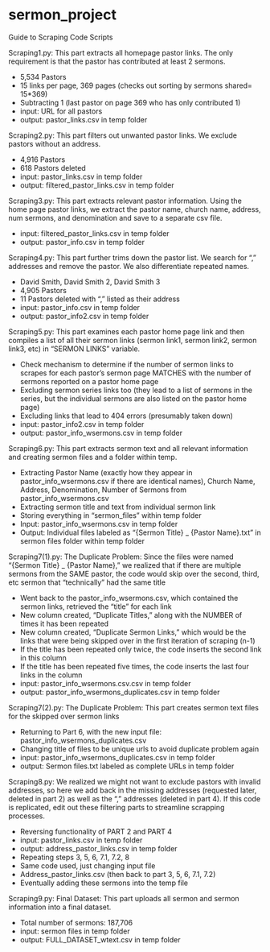 # sermon_project


Guide to Scraping Code Scripts 

Scraping1.py: This part extracts all homepage pastor links. The only requirement is that the pastor has contributed at least 2 sermons.

-	5,534 Pastors
-	15 links per page, 369 pages (checks out sorting by sermons shared= 15*369)
-	Subtracting 1 (last pastor on page 369 who has only contributed 1)
-	input: URL for all pastors 
-	output: pastor_links.csv in temp folder


Scraping2.py: This part filters out unwanted pastor links. We exclude pastors without an address. 

-	4,916 Pastors
-	618 Pastors deleted 
-	input: pastor_links.csv in temp folder
-	output: filtered_pastor_links.csv in temp folder


Scraping3.py:  This part extracts relevant pastor information. Using the home page pastor links, we extract the pastor name, church name, address, num sermons, and denomination and save to a separate csv file.
-	input: filtered_pastor_links.csv in temp folder
-	output: pastor_info.csv in temp folder


Scraping4.py:  This part further trims down the pastor list. We search for “,” addresses and remove the pastor. We also differentiate repeated names. 
-	David Smith, David Smith 2, David Smith 3
-	4,905 Pastors
-	11 Pastors deleted with “,” listed as their address
-	input: pastor_info.csv in temp folder
-	output: pastor_info2.csv in temp folder


Scraping5.py: This part examines each pastor home page link and then compiles a list of all their sermon links (sermon link1, sermon link2, sermon link3, etc) in “SERMON LINKS” variable.
-	Check mechanism to determine if the number of sermon links to scrapes for each pastor’s sermon page MATCHES with the number of sermons reported on a pastor home page
-	Excluding sermon series links too (they lead to a list of sermons in the series, but the individual sermons are also listed on the pastor home page)
-	Excluding links that lead to 404 errors (presumably taken down)
-	input: pastor_info2.csv in temp folder
-	output: pastor_info_wsermons.csv in temp folder


Scraping6.py: This part extracts sermon text and all relevant information and creating sermon files and a folder within temp.
-	Extracting Pastor Name (exactly how they appear in pastor_info_wsermons.csv if there are identical names), Church Name, Address, Denomination, Number of Sermons from  pastor_info_wsermons.csv 
-	Extracting sermon title and text from individual sermon link
-	Storing everything in “sermon_files” within temp folder
-	Input: pastor_info_wsermons.csv in temp folder
-	Output: Individual files labeled as  “{Sermon Title} _ {Pastor Name}.txt” in sermon files folder within temp folder 

Scraping7(1).py: The Duplicate Problem: Since the files were named  “{Sermon Title} _ {Pastor Name},” we realized that if there are multiple sermons from the SAME pastor, the code would skip over the second, third, etc sermon that “technically”  had the same title
-	Went back to the pastor_info_wsermons.csv, which contained the sermon links, retrieved the “title” for each link
-	New column created, “Duplicate Titles,” along with the NUMBER of times it has been repeated
-	New column created, “Duplicate Sermon Links,” which would be the links that were being skipped over in the first iteration of scraping (n-1)
-	If the title has been repeated only twice, the code inserts the second link in this column
-	If the title has been repeated five times, the code inserts the last four links in the column
-	input: pastor_info_wsermons.csv.csv in temp folder
-	output: pastor_info_wsermons_duplicates.csv in temp folder

Scraping7(2).py: The Duplicate Problem: This part creates sermon text files for the skipped over sermon links
-	Returning to Part 6, with the new input file: pastor_info_wsermons_duplicates.csv
-	Changing title of files to be unique urls to avoid duplicate problem again
-	input: pastor_info_wsermons_duplicates.csv in temp folder
-	output: Sermon files.txt labeled as complete URLs in temp folder


Scraping8.py: We realized we might not want to exclude pastors with invalid addresses, so here we add back in the missing addresses (requested later, deleted in part 2) as well as the “,” addresses (deleted in part 4). If this code is replicated, edit out these filtering parts to streamline scrapping processes. 
-	Reversing functionality of PART 2 and PART 4
-	input: pastor_links.csv in temp folder
-	output: address_pastor_links.csv in temp folder
-	Repeating steps 3, 5, 6, 7.1, 7.2, 8
-	Same code used, just changing input file
-	Address_pastor_links.csv (then back to part 3, 5, 6, 7.1, 7.2)
-	Eventually adding these sermons into the temp file


Scraping9.py: Final Dataset: This part uploads all sermon and sermon information into a final dataset.
-	Total number of sermons: 187,706 
-	input: sermon files in temp folder
-	output: FULL_DATASET_wtext.csv in temp folder

